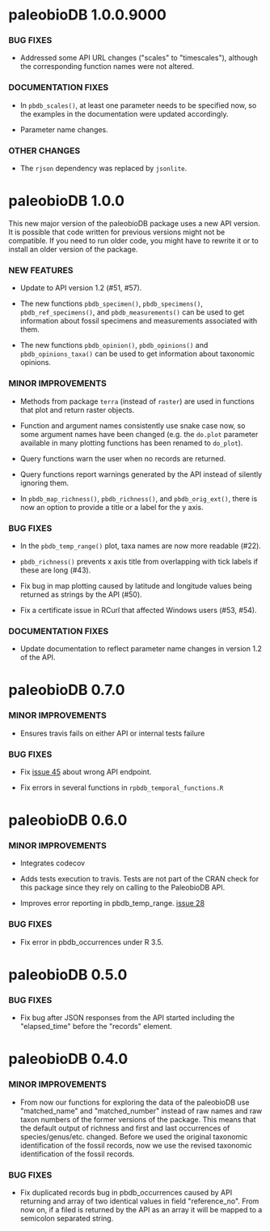 paleobioDB 1.0.0.9000
=====================

### BUG FIXES

* Addressed some API URL changes ("scales" to "timescales"), although
  the corresponding function names were not altered.

### DOCUMENTATION FIXES

* In `pbdb_scales()`, at least one parameter needs to be specified
  now, so the examples in the documentation were updated accordingly.

* Parameter name changes.

### OTHER CHANGES

* The `rjson` dependency was replaced by `jsonlite`.

paleobioDB 1.0.0
================

This new major version of the paleobioDB package uses a new API
version.  It is possible that code written for previous versions might
not be compatible.  If you need to run older code, you might have to
rewrite it or to install an older version of the package.

### NEW FEATURES

* Update to API version 1.2 (#51, #57).

* The new functions `pbdb_specimen()`, `pbdb_specimens()`,
  `pbdb_ref_specimens()`, and `pbdb_measurements()` can be used to get
  information about fossil specimens and measurements associated with
  them.

* The new functions `pbdb_opinion()`, `pbdb_opinions()` and
  `pbdb_opinions_taxa()` can be used to get information about
  taxonomic opinions.

### MINOR IMPROVEMENTS

* Methods from package `terra` (instead of `raster`) are used in
  functions that plot and return raster objects.

* Function and argument names consistently use snake case now, so some
  argument names have been changed (e.g. the `do.plot` parameter
  available in many plotting functions has been renamed to `do_plot`).

* Query functions warn the user when no records are returned.

* Query functions report warnings generated by the API instead of
  silently ignoring them.

* In `pbdb_map_richness()`, `pbdb_richness()`, and `pbdb_orig_ext()`,
  there is now an option to provide a title or a label for the y axis.

### BUG FIXES

* In the `pbdb_temp_range()` plot, taxa names are now more readable
  (#22).

* `pbdb_richness()` prevents x axis title from overlapping with tick
  labels if these are long (#43).

* Fix bug in map plotting caused by latitude and longitude values
  being returned as strings by the API (#50).

* Fix a certificate issue in RCurl that affected Windows users (#53,
  #54).

### DOCUMENTATION FIXES

* Update documentation to reflect parameter name changes in version
  1.2 of the API.

paleobioDB 0.7.0
================

### MINOR IMPROVEMENTS

* Ensures travis fails on either API or internal tests failure

### BUG FIXES

* Fix [issue 45](https://github.com/ropensci/paleobioDB/issues/45) about wrong API endpoint.

* Fix errors in several functions in `rpbdb_temporal_functions.R`


paleobioDB 0.6.0
================

### MINOR IMPROVEMENTS

* Integrates codecov

* Adds tests execution to travis. Tests are not part of the CRAN check for this
package since they rely on calling to the PaleobioDB API.

* Improves error reporting in pbdb_temp_range. [issue 28](https://github.com/ropensci/paleobioDB/issues/28)

### BUG FIXES

* Fix error in pbdb_occurrences under R 3.5.


paleobioDB 0.5.0
===============

### BUG FIXES

* Fix bug after JSON responses from the API started including the "elapsed_time" before the "records" element.


paleobioDB 0.4.0
===============

### MINOR IMPROVEMENTS

* From now our functions for exploring the data of the paleobioDB use "matched_name" and "matched_number" instead of raw names and raw taxon numbers of the former versions of the package. This means that the default output of richness and first and last occurrences of species/genus/etc. changed. Before we used the original taxonomic identification of the fossil records, now we use the revised taxonomic identification of the fossil records.

### BUG FIXES

* Fix duplicated records bug in pbdb_occurrences caused by API returning and array of two identical values in field "reference_no". From now on, if a filed is returned by the API as an array it will be mapped to a semicolon separated string.
